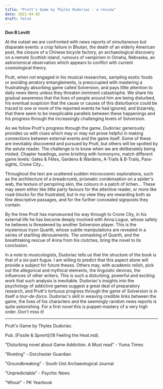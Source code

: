 ```yaml
---
title: "Prutt's Game by Thyles Dudoriac - a review"
date: 2021-04-05
draft: false
---
```


**Don B Levitt**



At the outset we are confronted with news reports of simultaneous but disparate events: a crop failure in Bhutan, the death of an elderly American poet, the closure of a Chinese bicycle factory, an archaeological discovery on a remote Scottish island, rumours of vampirism in Omaha, Nebraska, an astronomical observation which appears to conflict with current cosmological theory.

Prutt, when not engaged in his musical researches, sampling exotic foods or avoiding amatory entanglements, is preoccupied with mastering a frustratingly absorbing game called Solversion, and pays little attention to daily news items unless they threaten imminent catastrophe. We share his gradual awareness that the lives of people around him are being disturbed, his eventual suspicion that the cause or causes of this disturbance could be traced to one or more of the reported events he had ignored, and bizarrely, that there seem to be inexplicable parallels between these happenings and his progress through the increasingly challenging levels of Solversion.

As we follow Prutt's progress through the game, Dudoriac generously provides us with clues which may or may not prove helpful in making connections between external events and the game itself. Some of these are inevitably discovered and pursued by Prutt, but others will be spotted by the astute reader. The challenge is to know when we are deliberately being misled. Chapter headings, some bristling with homonyms, match different game levels: Gates & Fêtes, Gardens & Wardens, A-Trails & B-Trails, Para-sights, Crone City...

Throughout the text are scattered sudden microcosmic explorations, such as the architecture of a breadcrumb, prismatic condensation on a spider's web, the texture of perspiring skin, the colours in a patch of lichen... These may seem either like little party favours for the attentive reader, or more like road-blocks for the frustrated, but in my view they are rewarding both as fine descriptive passages, and for the further concealed signposts they contain.

By the time Prutt has manoeuvred his way through to Crone City, in his external life he has become deeply involved with Anna Logue, whose safety he believes is threatened by another Solversion player. This is the mysterious Iryon Quarth, whose subtle manipulations are revealed in a series of startling dénouements. The unmasking of Quarth, and the breathtaking rescue of Anna from his clutches, bring the novel to its conclusion.

In a note to musicologists, Dudoriac tells us that the structure of the book is that of a six-part fugue. I am willing to predict that this aspect alone will provide a subject for future theses. Others may, with academic relish, pick out the allegorical and mythical elements, the linguistic devices, the influences of other writers. This is such a disturbing, powerful and exciting work that such analysis is inevitable. Dudoriac's insights into the psychology of addictive games suggest a great deal of preparatory research, and Prutt's tortuous progress through the game of Solversion is in itself a *tour-de-force*. Dudoriac's skill in weaving credible links between the game, the lives of his characters and the seemingly random news reports is quite astonishing. For a first novel this is puppet-mastery of a very high order. Don't miss it!

---

Prutt's Game by Thyles Dudoriac. 

Pub. [Fissile & Sprent](18 Feeling the Heat.md).

"Disturbing novel about Game Addiction. A Must read" - Yuma Times

"Riveting" - Dorchester Guardian

"Groundbreaking" - South Uist Archaeological Journal

"Unpredictable" - Psychic News

"Whoa!" - PK Yearbook